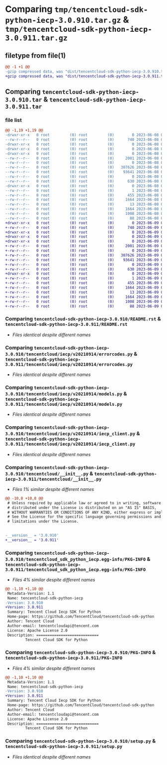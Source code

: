 # Comparing `tmp/tencentcloud-sdk-python-iecp-3.0.910.tar.gz` & `tmp/tencentcloud-sdk-python-iecp-3.0.911.tar.gz`

## filetype from file(1)

```diff
@@ -1 +1 @@
-gzip compressed data, was "dist/tencentcloud-sdk-python-iecp-3.0.910.tar", last modified: Thu Jun  8 09:12:48 2023, max compression
+gzip compressed data, was "dist/tencentcloud-sdk-python-iecp-3.0.911.tar", last modified: Fri Jun  9 02:20:59 2023, max compression
```

## Comparing `tencentcloud-sdk-python-iecp-3.0.910.tar` & `tencentcloud-sdk-python-iecp-3.0.911.tar`

### file list

```diff
@@ -1,19 +1,19 @@
-drwxr-xr-x   0 root         (0) root         (0)        0 2023-06-08 09:12:48.000000 tencentcloud-sdk-python-iecp-3.0.910/
--rw-r--r--   0 root         (0) root         (0)      740 2023-06-08 09:12:48.000000 tencentcloud-sdk-python-iecp-3.0.910/README.rst
-drwxr-xr-x   0 root         (0) root         (0)        0 2023-06-08 09:12:48.000000 tencentcloud-sdk-python-iecp-3.0.910/tencentcloud/
-drwxr-xr-x   0 root         (0) root         (0)        0 2023-06-08 09:12:48.000000 tencentcloud-sdk-python-iecp-3.0.910/tencentcloud/iecp/
-drwxr-xr-x   0 root         (0) root         (0)        0 2023-06-08 09:12:48.000000 tencentcloud-sdk-python-iecp-3.0.910/tencentcloud/iecp/v20210914/
--rw-r--r--   0 root         (0) root         (0)     2001 2023-06-08 09:12:48.000000 tencentcloud-sdk-python-iecp-3.0.910/tencentcloud/iecp/v20210914/errorcodes.py
--rw-r--r--   0 root         (0) root         (0)        0 2023-06-08 09:12:48.000000 tencentcloud-sdk-python-iecp-3.0.910/tencentcloud/iecp/v20210914/__init__.py
--rw-r--r--   0 root         (0) root         (0)   307626 2023-06-08 09:12:48.000000 tencentcloud-sdk-python-iecp-3.0.910/tencentcloud/iecp/v20210914/models.py
--rw-r--r--   0 root         (0) root         (0)    93641 2023-06-08 09:12:48.000000 tencentcloud-sdk-python-iecp-3.0.910/tencentcloud/iecp/v20210914/iecp_client.py
--rw-r--r--   0 root         (0) root         (0)        0 2023-06-08 09:12:48.000000 tencentcloud-sdk-python-iecp-3.0.910/tencentcloud/iecp/__init__.py
--rw-r--r--   0 root         (0) root         (0)      630 2023-06-08 09:12:48.000000 tencentcloud-sdk-python-iecp-3.0.910/tencentcloud/__init__.py
-drwxr-xr-x   0 root         (0) root         (0)        0 2023-06-08 09:12:48.000000 tencentcloud-sdk-python-iecp-3.0.910/tencentcloud_sdk_python_iecp.egg-info/
--rw-r--r--   0 root         (0) root         (0)        1 2023-06-08 09:12:48.000000 tencentcloud-sdk-python-iecp-3.0.910/tencentcloud_sdk_python_iecp.egg-info/dependency_links.txt
--rw-r--r--   0 root         (0) root         (0)      455 2023-06-08 09:12:48.000000 tencentcloud-sdk-python-iecp-3.0.910/tencentcloud_sdk_python_iecp.egg-info/SOURCES.txt
--rw-r--r--   0 root         (0) root         (0)     1664 2023-06-08 09:12:48.000000 tencentcloud-sdk-python-iecp-3.0.910/tencentcloud_sdk_python_iecp.egg-info/PKG-INFO
--rw-r--r--   0 root         (0) root         (0)       13 2023-06-08 09:12:48.000000 tencentcloud-sdk-python-iecp-3.0.910/tencentcloud_sdk_python_iecp.egg-info/top_level.txt
--rw-r--r--   0 root         (0) root         (0)     1664 2023-06-08 09:12:48.000000 tencentcloud-sdk-python-iecp-3.0.910/PKG-INFO
--rw-r--r--   0 root         (0) root         (0)     1008 2023-06-08 09:12:48.000000 tencentcloud-sdk-python-iecp-3.0.910/setup.py
--rw-r--r--   0 root         (0) root         (0)       88 2023-06-08 09:12:48.000000 tencentcloud-sdk-python-iecp-3.0.910/setup.cfg
+drwxr-xr-x   0 root         (0) root         (0)        0 2023-06-09 02:20:59.000000 tencentcloud-sdk-python-iecp-3.0.911/
+-rw-r--r--   0 root         (0) root         (0)      740 2023-06-09 02:20:59.000000 tencentcloud-sdk-python-iecp-3.0.911/README.rst
+drwxr-xr-x   0 root         (0) root         (0)        0 2023-06-09 02:20:59.000000 tencentcloud-sdk-python-iecp-3.0.911/tencentcloud/
+drwxr-xr-x   0 root         (0) root         (0)        0 2023-06-09 02:20:59.000000 tencentcloud-sdk-python-iecp-3.0.911/tencentcloud/iecp/
+drwxr-xr-x   0 root         (0) root         (0)        0 2023-06-09 02:20:59.000000 tencentcloud-sdk-python-iecp-3.0.911/tencentcloud/iecp/v20210914/
+-rw-r--r--   0 root         (0) root         (0)     2001 2023-06-09 02:20:59.000000 tencentcloud-sdk-python-iecp-3.0.911/tencentcloud/iecp/v20210914/errorcodes.py
+-rw-r--r--   0 root         (0) root         (0)        0 2023-06-09 02:20:59.000000 tencentcloud-sdk-python-iecp-3.0.911/tencentcloud/iecp/v20210914/__init__.py
+-rw-r--r--   0 root         (0) root         (0)   307626 2023-06-09 02:20:59.000000 tencentcloud-sdk-python-iecp-3.0.911/tencentcloud/iecp/v20210914/models.py
+-rw-r--r--   0 root         (0) root         (0)    93641 2023-06-09 02:20:59.000000 tencentcloud-sdk-python-iecp-3.0.911/tencentcloud/iecp/v20210914/iecp_client.py
+-rw-r--r--   0 root         (0) root         (0)        0 2023-06-09 02:20:59.000000 tencentcloud-sdk-python-iecp-3.0.911/tencentcloud/iecp/__init__.py
+-rw-r--r--   0 root         (0) root         (0)      630 2023-06-09 02:20:59.000000 tencentcloud-sdk-python-iecp-3.0.911/tencentcloud/__init__.py
+drwxr-xr-x   0 root         (0) root         (0)        0 2023-06-09 02:20:59.000000 tencentcloud-sdk-python-iecp-3.0.911/tencentcloud_sdk_python_iecp.egg-info/
+-rw-r--r--   0 root         (0) root         (0)        1 2023-06-09 02:20:59.000000 tencentcloud-sdk-python-iecp-3.0.911/tencentcloud_sdk_python_iecp.egg-info/dependency_links.txt
+-rw-r--r--   0 root         (0) root         (0)      455 2023-06-09 02:20:59.000000 tencentcloud-sdk-python-iecp-3.0.911/tencentcloud_sdk_python_iecp.egg-info/SOURCES.txt
+-rw-r--r--   0 root         (0) root         (0)     1664 2023-06-09 02:20:59.000000 tencentcloud-sdk-python-iecp-3.0.911/tencentcloud_sdk_python_iecp.egg-info/PKG-INFO
+-rw-r--r--   0 root         (0) root         (0)       13 2023-06-09 02:20:59.000000 tencentcloud-sdk-python-iecp-3.0.911/tencentcloud_sdk_python_iecp.egg-info/top_level.txt
+-rw-r--r--   0 root         (0) root         (0)     1664 2023-06-09 02:20:59.000000 tencentcloud-sdk-python-iecp-3.0.911/PKG-INFO
+-rw-r--r--   0 root         (0) root         (0)     1008 2023-06-09 02:20:59.000000 tencentcloud-sdk-python-iecp-3.0.911/setup.py
+-rw-r--r--   0 root         (0) root         (0)       88 2023-06-09 02:20:59.000000 tencentcloud-sdk-python-iecp-3.0.911/setup.cfg
```

### Comparing `tencentcloud-sdk-python-iecp-3.0.910/README.rst` & `tencentcloud-sdk-python-iecp-3.0.911/README.rst`

 * *Files identical despite different names*

### Comparing `tencentcloud-sdk-python-iecp-3.0.910/tencentcloud/iecp/v20210914/errorcodes.py` & `tencentcloud-sdk-python-iecp-3.0.911/tencentcloud/iecp/v20210914/errorcodes.py`

 * *Files identical despite different names*

### Comparing `tencentcloud-sdk-python-iecp-3.0.910/tencentcloud/iecp/v20210914/models.py` & `tencentcloud-sdk-python-iecp-3.0.911/tencentcloud/iecp/v20210914/models.py`

 * *Files identical despite different names*

### Comparing `tencentcloud-sdk-python-iecp-3.0.910/tencentcloud/iecp/v20210914/iecp_client.py` & `tencentcloud-sdk-python-iecp-3.0.911/tencentcloud/iecp/v20210914/iecp_client.py`

 * *Files identical despite different names*

### Comparing `tencentcloud-sdk-python-iecp-3.0.910/tencentcloud/__init__.py` & `tencentcloud-sdk-python-iecp-3.0.911/tencentcloud/__init__.py`

 * *Files 1% similar despite different names*

```diff
@@ -10,8 +10,8 @@
 # Unless required by applicable law or agreed to in writing, software
 # distributed under the License is distributed on an "AS IS" BASIS,
 # WITHOUT WARRANTIES OR CONDITIONS OF ANY KIND, either express or implied.
 # See the License for the specific language governing permissions and
 # limitations under the License.
 
 
-__version__ = '3.0.910'
+__version__ = '3.0.911'
```

### Comparing `tencentcloud-sdk-python-iecp-3.0.910/tencentcloud_sdk_python_iecp.egg-info/PKG-INFO` & `tencentcloud-sdk-python-iecp-3.0.911/tencentcloud_sdk_python_iecp.egg-info/PKG-INFO`

 * *Files 4% similar despite different names*

```diff
@@ -1,10 +1,10 @@
 Metadata-Version: 1.1
 Name: tencentcloud-sdk-python-iecp
-Version: 3.0.910
+Version: 3.0.911
 Summary: Tencent Cloud Iecp SDK for Python
 Home-page: https://github.com/TencentCloud/tencentcloud-sdk-python
 Author: Tencent Cloud
 Author-email: tencentcloudapi@tencent.com
 License: Apache License 2.0
 Description: ============================
         Tencent Cloud SDK for Python
```

### Comparing `tencentcloud-sdk-python-iecp-3.0.910/PKG-INFO` & `tencentcloud-sdk-python-iecp-3.0.911/PKG-INFO`

 * *Files 4% similar despite different names*

```diff
@@ -1,10 +1,10 @@
 Metadata-Version: 1.1
 Name: tencentcloud-sdk-python-iecp
-Version: 3.0.910
+Version: 3.0.911
 Summary: Tencent Cloud Iecp SDK for Python
 Home-page: https://github.com/TencentCloud/tencentcloud-sdk-python
 Author: Tencent Cloud
 Author-email: tencentcloudapi@tencent.com
 License: Apache License 2.0
 Description: ============================
         Tencent Cloud SDK for Python
```

### Comparing `tencentcloud-sdk-python-iecp-3.0.910/setup.py` & `tencentcloud-sdk-python-iecp-3.0.911/setup.py`

 * *Files identical despite different names*

